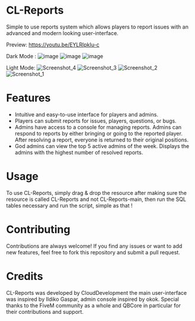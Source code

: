 # CL-Reports
Simple to use reports system which allows players to report issues with an advanced and modern looking user-interface.

Preview: https://youtu.be/EYLRlpkIu-c

Dark Mode :
![image](https://github.com/NevoSwissa/CL-Reports/assets/96447671/f4cec98e-fdd5-433b-aafc-de6c24bef90a)
![image](https://github.com/NevoSwissa/CL-Reports/assets/96447671/47b8d915-0adf-40b1-9a8c-a090382dd4f6)
![image](https://github.com/NevoSwissa/CL-Reports/assets/96447671/f795a0b3-fecf-4ec9-b3a0-62a6be7bbda9)

Light Mode:
![Screenshot_4](https://github.com/NevoSwissa/CL-Reports/assets/96447671/9b1e5d56-6a1b-430a-b610-b9a69ad1376d)
![Screenshot_3](https://github.com/NevoSwissa/CL-Reports/assets/96447671/0e6f82fa-00ef-43dc-918f-49355e503934)
![Screenshot_2](https://github.com/NevoSwissa/CL-Reports/assets/96447671/955d234a-b12d-4c80-9ff0-308a120d3fe2)
![Screenshot_1](https://github.com/NevoSwissa/CL-Reports/assets/96447671/99a89786-c726-4857-aec5-6769ce35c1ae)

# Features
- Intuitive and easy-to-use interface for players and admins.
- Players can submit reports for issues, players, questions, or bugs.
- Admins have access to a console for managing reports. Admins can respond to reports by either bringing or going to the reported player. After resolving a report, everyone is returned to their original positions.
- God admins can view the top 5 active admins of the week. Displays the admins with the highest number of resolved reports.

# Usage

To use CL-Reports, simply drag & drop the resource after making sure the resource is called CL-Reports and not CL-Reports-main, then run the SQL tables necessary and run the script, simple as that !

# Contributing

Contributions are always welcome! If you find any issues or want to add new features, feel free to fork this repository and submit a pull request.

# Credits

CL-Reports was developed by CloudDevelopment the main user-interface was inspired by Ildiko Gaspar, admin console inspired by okok. Special thanks to the FiveM community as a whole and QBCore in particular for their contributions and support.
